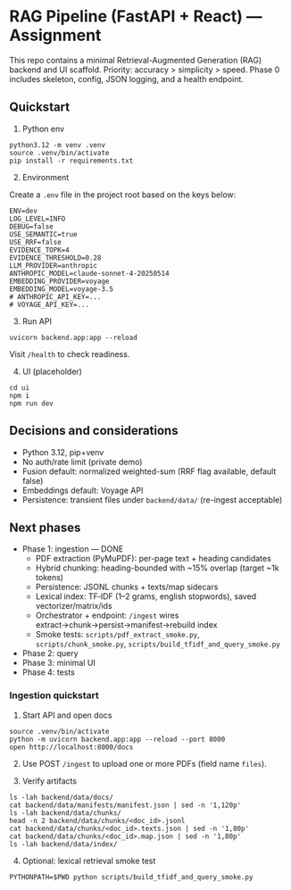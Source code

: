 # RAG Pipeline (FastAPI + React) — Assignment

This repo contains a minimal Retrieval-Augmented Generation (RAG) backend and UI scaffold. Priority: accuracy > simplicity > speed. Phase 0 includes skeleton, config, JSON logging, and a health endpoint.

## Quickstart

1) Python env

```
python3.12 -m venv .venv
source .venv/bin/activate
pip install -r requirements.txt
```

2) Environment

Create a `.env` file in the project root based on the keys below:

```
ENV=dev
LOG_LEVEL=INFO
DEBUG=false
USE_SEMANTIC=true
USE_RRF=false
EVIDENCE_TOPK=4
EVIDENCE_THRESHOLD=0.28
LLM_PROVIDER=anthropic
ANTHROPIC_MODEL=claude-sonnet-4-20250514
EMBEDDING_PROVIDER=voyage
EMBEDDING_MODEL=voyage-3.5
# ANTHROPIC_API_KEY=...
# VOYAGE_API_KEY=...
```

3) Run API

```
uvicorn backend.app:app --reload
```

Visit `/health` to check readiness.

4) UI (placeholder)

```
cd ui
npm i
npm run dev
```

## Decisions and considerations
- Python 3.12, pip+venv
- No auth/rate limit (private demo)
- Fusion default: normalized weighted-sum (RRF flag available, default false)
- Embeddings default: Voyage API
- Persistence: transient files under `backend/data/` (re-ingest acceptable)

## Next phases
- Phase 1: ingestion — DONE
  - PDF extraction (PyMuPDF): per-page text + heading candidates
  - Hybrid chunking: heading-bounded with ~15% overlap (target ~1k tokens)
  - Persistence: JSONL chunks + texts/map sidecars
  - Lexical index: TF‑IDF (1–2 grams, english stopwords), saved vectorizer/matrix/ids
  - Orchestrator + endpoint: `/ingest` wires extract→chunk→persist→manifest→rebuild index
  - Smoke tests: `scripts/pdf_extract_smoke.py`, `scripts/chunk_smoke.py`, `scripts/build_tfidf_and_query_smoke.py`
- Phase 2: query 
- Phase 3: minimal UI
- Phase 4: tests

### Ingestion quickstart

1) Start API and open docs
```
source .venv/bin/activate
python -m uvicorn backend.app:app --reload --port 8000
open http://localhost:8000/docs
```

2) Use POST `/ingest` to upload one or more PDFs (field name `files`).

3) Verify artifacts
```
ls -lah backend/data/docs/
cat backend/data/manifests/manifest.json | sed -n '1,120p'
ls -lah backend/data/chunks/
head -n 2 backend/data/chunks/<doc_id>.jsonl
cat backend/data/chunks/<doc_id>.texts.json | sed -n '1,80p'
cat backend/data/chunks/<doc_id>.map.json | sed -n '1,80p'
ls -lah backend/data/index/
```

4) Optional: lexical retrieval smoke test
```
PYTHONPATH=$PWD python scripts/build_tfidf_and_query_smoke.py
```
